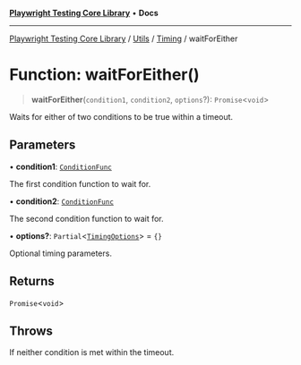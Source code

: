 [**Playwright Testing Core Library**](../../../../../README.md) • **Docs**

***

[Playwright Testing Core Library](../../../../../README.md) / [Utils](../../../README.md) / [Timing](../README.md) / waitForEither

# Function: waitForEither()

> **waitForEither**(`condition1`, `condition2`, `options`?): `Promise`\<`void`\>

Waits for either of two conditions to be true within a timeout.

## Parameters

• **condition1**: [`ConditionFunc`](../../../../../type-aliases/ConditionFunc.md)

The first condition function to wait for.

• **condition2**: [`ConditionFunc`](../../../../../type-aliases/ConditionFunc.md)

The second condition function to wait for.

• **options?**: `Partial`\<[`TimingOptions`](../../../../../type-aliases/TimingOptions.md)\> = `{}`

Optional timing parameters.

## Returns

`Promise`\<`void`\>

## Throws

If neither condition is met within the timeout.
